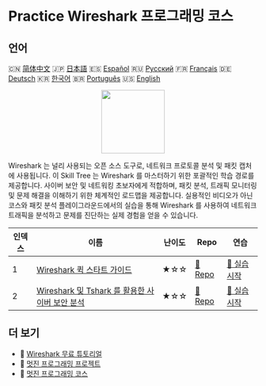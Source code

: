 # Practice Wireshark 프로그래밍 코스

## 언어

🇨🇳 [简体中文](README_zh.md) 🇯🇵 [日本語](README_ja.md) 🇪🇸 [Español](README_es.md) 🇷🇺 [Русский](README_ru.md) 🇫🇷 [Français](README_fr.md) 🇩🇪 [Deutsch](README_de.md) 🇰🇷 [한국어](README_ko.md) 🇧🇷 [Português](README_pt.md) 🇺🇸 [English](README.md) 

<div align="center">
<img width="128px" src="https://file.labex.io/path/OuFutztV2dPZ.png">
</div>

Wireshark 는 널리 사용되는 오픈 소스 도구로, 네트워크 프로토콜 분석 및 패킷 캡처에 사용됩니다. 이 Skill Tree 는 Wireshark 를 마스터하기 위한 포괄적인 학습 경로를 제공합니다. 사이버 보안 및 네트워킹 초보자에게 적합하며, 패킷 분석, 트래픽 모니터링 및 문제 해결을 이해하기 위한 체계적인 로드맵을 제공합니다. 실용적인 비디오가 아닌 코스와 패킷 분석 플레이그라운드에서의 실습을 통해 Wireshark 를 사용하여 네트워크 트래픽을 분석하고 문제를 진단하는 실제 경험을 얻을 수 있습니다.

|   인덱스 | 이름                                                                                                                           | 난이도   | Repo                                                                                      | 연습                                                                                         |
|----------|--------------------------------------------------------------------------------------------------------------------------------|----------|-------------------------------------------------------------------------------------------|----------------------------------------------------------------------------------------------|
|        1 | [Wireshark 퀵 스타트 가이드](https://labex.io/ko/courses/quick-start-with-wireshark)                                           | ★☆☆      | [🔗 Repo](https://github.com/labex-labs/quick-start-with-wireshark)                       | [🚀 실습 시작](https://labex.io/ko/courses/quick-start-with-wireshark)                       |
|        2 | [Wireshark 및 Tshark 를 활용한 사이버 보안 분석](https://labex.io/ko/courses/cybersecurity-analysis-with-wireshark-and-tshark) | ★☆☆      | [🔗 Repo](https://github.com/labex-labs/cybersecurity-analysis-with-wireshark-and-tshark) | [🚀 실습 시작](https://labex.io/ko/courses/cybersecurity-analysis-with-wireshark-and-tshark) |

## 더 보기

- 🔗 [Wireshark 무료 튜토리얼](https://github.com/labex-labs/wireshark-free-tutorials)
- 🔗 [멋진 프로그래밍 프로젝트](https://github.com/labex-labs/awesome-programming-projects)
- 🔗 [멋진 프로그래밍 코스](https://github.com/labex-labs/awesome-programming-courses)


